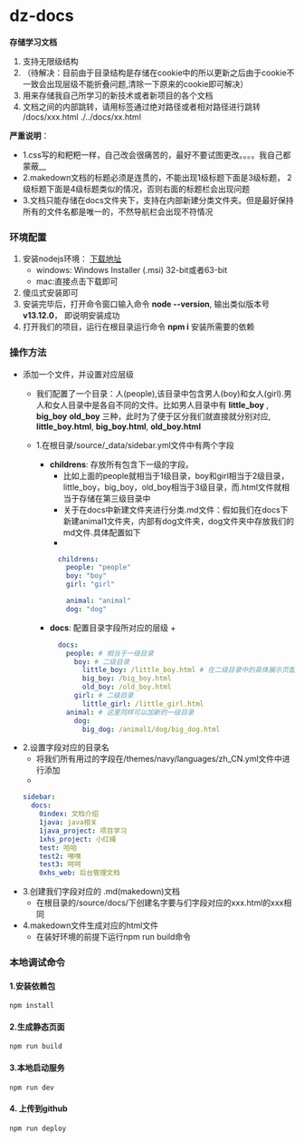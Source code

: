 # dz-docs

__存储学习文档__

1. 支持无限级结构
2. （待解决：目前由于目录结构是存储在cookie中的所以更新之后由于cookie不一致会出现层级不能折叠问题,清除一下原来的cookie即可解决）
3. 用来存储我自己所学习的新技术或者新项目的各个文档
4. 文档之间的内部跳转，请用<a>标签通过绝对路径或者相对路径进行跳转 /docs/xxx.html ./../docs/xx.html


__严重说明__：
  + 1.css写的和粑粑一样，自己改会很痛苦的，最好不要试图更改。。。。我自己都蒙蔽__
  + 2.makedown文档的标题必须是连贯的，不能出现1级标题下面是3级标题， 2级标题下面是4级标题类似的情况，否则右面的标题栏会出现问题
  + 3.文档只能存储在docs文件夹下，支持在内部新建分类文件夹。但是最好保持所有的文件名都是唯一的，不然导航栏会出现不符情况

### 环境配置

1. 安装nodejs环境： [下载地址](https://nodejs.org/en/download/)
    + windows: Windows Installer (.msi) 32-bit或者63-bit
    + mac:直接点击下载即可
2. 傻瓜式安装即可
3. 安装完毕后，打开命令窗口输入命令 __node --version__, 输出类似版本号 __v13.12.0__， 即说明安装成功
4. 打开我们的项目，运行在根目录运行命令 __npm i__ 安装所需要的依赖

### 操作方法

+ 添加一个文件，并设置对应层级
  + 我们配置了一个目录：人(people),该目录中包含男人(boy)和女人(girl).男人和女人目录中是各自不同的文件。比如男人目录中有 __little_boy__ , __big_boy__ __old_boy__ 三种，此时为了便于区分我们就直接就分别对应, __little_boy.html__,  __big_boy.html__, __old_boy.html__

  + 1.在根目录/source/_data/sidebar.yml文件中有两个字段
    + __childrens__: 存放所有包含下一级的字段。
      + 比如上面的people就相当于1级目录，boy和girl相当于2级目录，little_boy，big_boy，old_boy相当于3级目录，而.html文件就相当于存储在第三级目录中
      + 关于在docs中新建文件夹进行分类.md文件：假如我们在docs下新建animal1文件夹，内部有dog文件夹，dog文件夹中存放我们的md文件.具体配置如下
      + 
      ```yml
        childrens:
          people: "people"
          boy: "boy"
          girl: "girl"

          animal: "animal"
          dog: "dog"
      ```
    + __docs__: 配置目录字段所对应的层级
      + 
      ```yml
        docs:
          people: # 相当于一级目录
            boy: # 二级目录
              little_boy: /little_boy.html # 在二级目录中的具体展示页面
              big_boy: /big_boy.html
              old_boy: /old_boy.html
            girl: # 二级目录
              little_girl: /little_girl.html
          animal: # 这里同样可以加新的一级目录
            dog:
              big_dog: /animal1/dog/big_dog.html
      ```
+ 2.设置字段对应的目录名
  + 将我们所有用过的字段在/themes/navy/languages/zh_CN.yml文件中进行添加
  + 
  ```yml
  sidebar:
    docs:
      0index: 文档介绍
      1java: java相关
      1java_project: 项目学习
      1xhs_project: 小红绳
      test: 哈哈
      test2: 嘿嘿
      test3: 呵呵
      0xhs_web: 后台管理文档
  ```
+ 3.创建我们字段对应的 .md(makedown)文档
  + 在根目录的/source/docs/下创建名字要与们字段对应的xxx.html的xxx相同
+ 4.makedown文件生成对应的html文件
  + 在装好环境的前提下运行npm run build命令

### 本地调试命令

#### 1.安装依赖包

```
npm install
```

#### 2.生成静态页面

```
npm run build
```

#### 3.本地启动服务

```
npm run dev
```

#### 4. 上传到github

```
npm run deploy
```

